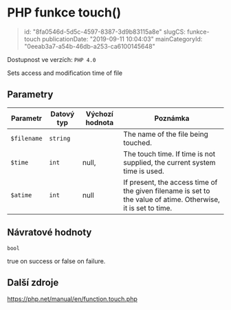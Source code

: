 PHP funkce touch()
================================

> id: "8fa0546d-5d5c-4597-8387-3d9b83115a8e"
> slugCS: funkce-touch
> publicationDate: "2019-09-11 10:04:03"
> mainCategoryId: "0eeab3a7-a54b-46db-a253-ca6100145648"

Dostupnost ve verzích: `PHP 4.0`

Sets access and modification time of file


Parametry
--------------

| Parametr | Datový typ | Výchozí hodnota | Poznámka |
|-----|-----|-----|-----|
| `$filename` | `string` |  | The name of the file being touched. |
| `$time` | `int` | null, | The touch time. If time is not supplied, the current system time is used. |
| `$atime` | `int` | null | If present, the access time of the given filename is set to the value of atime. Otherwise, it is set to time. |


Návratové hodnoty
----------------

`bool`

true on success or false on failure.

Další zdroje
------------

https://php.net/manual/en/function.touch.php
